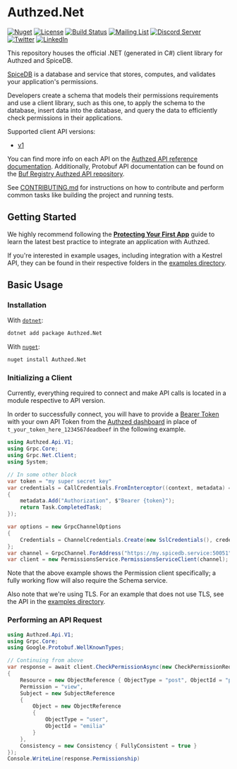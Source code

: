 # Authzed.Net
[![Nuget](https://img.shields.io/nuget/v/Authzed.Net?color=%23006dad)](https://www.nuget.org/packages/Authzed.Net)
[![License](https://img.shields.io/badge/license-Apache--2.0-blue.svg)](https://www.apache.org/licenses/LICENSE-2.0.html)
[![Build Status](https://github.com/authzed/authzed-dotnet/workflows/Test/badge.svg)](https://github.com/authzed/authzed-dotnet/actions)
[![Mailing List](https://img.shields.io/badge/email-google%20groups-4285F4)](https://groups.google.com/g/authzed-oss)
[![Discord Server](https://img.shields.io/badge/discord-spicedb-7289da?style=flat-square "Discord Badge")](https://discord.gg/spicedb)
[![Twitter](https://img.shields.io/badge/twitter-@authzed-1d9bf0.svg?style=flat-square "Twitter Badge")](https://twitter.com/authzed)
[![LinkedIn](https://img.shields.io/badge/linkedin-+authzed-2D65BC.svg?style=flat-square "LinkedIn Badge")](https://linkedin.com/company/authzed)

This repository houses the official .NET (generated in C#) client library for Authzed and SpiceDB.

[SpiceDB] is a database and service that stores, computes, and validates your application's permissions.

Developers create a schema that models their permissions requirements and use a client library, such as this one, to apply the schema to the database, insert data into the database, and query the data to efficiently check permissions in their applications.

Supported client API versions:

- [v1](https://docs.authzed.com/reference/api#authzedapiv1)

You can find more info on each API on the [Authzed API reference documentation].
Additionally, Protobuf API documentation can be found on the [Buf Registry Authzed API repository].

See [CONTRIBUTING.md] for instructions on how to contribute and perform common tasks like building the project and running tests.

[SpiceDB]: https://github.com/authzed/spicedb
[Authzed API Reference documentation]: https://docs.authzed.com/reference/api
[Buf Registry Authzed API repository]: https://buf.build/authzed/api/docs/main
[CONTRIBUTING.md]: CONTRIBUTING.md

[SpiceDB]: https://github.com/authzed/spicedb
[Discord]: https://authzed.com/discord
[Urgent]: https://github.com/authzed/authzed-rb/labels/priority%2F0%20urgent
[High]: https://github.com/authzed/authzed-rb/labels/priority%2F1%20high
[Medium]: https://github.com/authzed/authzed-rb/labels/priority%2F2%20medium
[Low]: https://github.com/authzed/authzed-rb/labels/priority%2F3%20low
[Maybe]: https://github.com/authzed/authzed-rb/labels/priority%2F4%20maybe
[good first issues]: https://github.com/authzed-rb/spicedb/labels/hint%2Fgood%20first%20issue

## Getting Started

We highly recommend following the **[Protecting Your First App]** guide to learn the latest best practice to integrate an application with Authzed.

If you're interested in example usages, including integration with a Kestrel API, they can be found in their respective folders in the [examples directory].

[Protecting Your First App]: https://docs.authzed.com/guides/first-app
[examples directory]: /examples

## Basic Usage
### Installation

With [`dotnet`](https://learn.microsoft.com/en-us/dotnet/core/install/):
```sh
dotnet add package Authzed.Net
```

With [`nuget`](https://www.nuget.org/downloads):
```sh
nuget install Authzed.Net
```

### Initializing a Client

Currently, everything required to connect and make API calls is located in a module respective to API version.

In order to successfully connect, you will have to provide a [Bearer Token] with your own API Token from the [Authzed dashboard] in place of `t_your_token_here_1234567deadbeef` in the following example.

[grpc]: https://grpc.io
[Bearer Token]: https://datatracker.ietf.org/doc/html/rfc6750#section-2.1
[Authzed Dashboard]: https://app.authzed.com

```csharp
using Authzed.Api.V1;
using Grpc.Core;
using Grpc.Net.Client;
using System;

// In some other block
var token = "my super secret key"
var credentials = CallCredentials.FromInterceptor((context, metadata) =>
{
    metadata.Add("Authorization", $"Bearer {token}");
    return Task.CompletedTask;
});

var options = new GrpcChannelOptions
{
    Credentials = ChannelCredentials.Create(new SslCredentials(), credentials),
};
var channel = GrpcChannel.ForAddress("https://my.spicedb.service:50051", options);
var client = new PermissionsService.PermissionsServiceClient(channel);
```

Note that the above example shows the Permission client specifically; a fully working flow will also require the Schema service.

Also note that we're using TLS. For an example that does not use TLS, see the API in the [examples directory].

### Performing an API Request
```csharp
using Authzed.Api.V1;
using Grpc.Core;
using Google.Protobuf.WellKnownTypes;

// Continuing from above
var response = await client.CheckPermissionAsync(new CheckPermissionRequest
{
    Resource = new ObjectReference { ObjectType = "post", ObjectId = "post-one" },
    Permission = "view",
    Subject = new SubjectReference
    {
        Object = new ObjectReference
        {
            ObjectType = "user",
            ObjectId = "emilia"
        }
    },
    Consistency = new Consistency { FullyConsistent = true }
});
Console.WriteLine(response.Permissionship)
```

